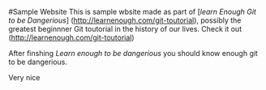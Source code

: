 #Sample Website
This is sample wbsite made as part of [*learn Enough Git to be Dangerious*] (http://learnenough.com/git-toutorial), possibly the greatest beginnner Git toutorial in the history of our lives.  Check it out (http://learnenough.com/git-toutorial)

After finshing *Learn enough to be dangerious* you should know enough git to be dangerious.

Very nice